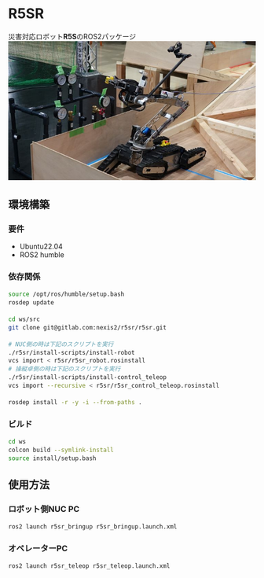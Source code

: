 # R5SR
災害対応ロボット**R5S**のROS2パッケージ
![r5s](images/r5s.JPG)

## 環境構築
### 要件
- Ubuntu22.04
- ROS2 humble

### 依存関係
```bash
source /opt/ros/humble/setup.bash
rosdep update

cd ws/src
git clone git@gitlab.com:nexis2/r5sr/r5sr.git

# NUC側の時は下記のスクリプトを実行
./r5sr/install-scripts/install-robot
vcs import < r5sr/r5sr_robot.rosinstall
# 操縦卓側の時は下記のスクリプトを実行
./r5sr/install-scripts/install-control_teleop
vcs import --recursive < r5sr/r5sr_control_teleop.rosinstall 

rosdep install -r -y -i --from-paths .
```

### ビルド
```bash
cd ws
colcon build --symlink-install
source install/setup.bash
```

## 使用方法

### ロボット側NUC PC
```bash
ros2 launch r5sr_bringup r5sr_bringup.launch.xml
```

### オペレーターPC
```bash
ros2 launch r5sr_teleop r5sr_teleop.launch.xml
```